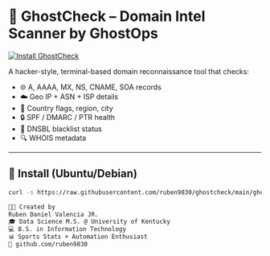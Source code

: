 # 🧠 GhostCheck – Domain Intel Scanner by GhostOps

[![Install GhostCheck](https://img.shields.io/badge/Install-GhostCheck-blue?style=for-the-badge)](https://raw.githubusercontent.com/ruben9830/ghostcheck/main/ghostcheck-install.sh)

A hacker-style, terminal-based domain reconnaissance tool that checks:

- 🌐 A, AAAA, MX, NS, CNAME, SOA records
- ☁️ Geo IP + ASN + ISP details
- 📍 Country flags, region, city
- 🔒 SPF / DMARC / PTR health
- 🚫 DNSBL blacklist status
- 🔍 WHOIS metadata

---

## 🚀 Install (Ubuntu/Debian)

```bash
curl -s https://raw.githubusercontent.com/ruben9830/ghostcheck/main/ghostcheck-install.sh | bash

👨‍💻 Created by
Ruben Daniel Valencia JR.
🎓 Data Science M.S. @ University of Kentucky
💻 B.S. in Information Technology
📊 Sports Stats + Automation Enthusiast
🔗 github.com/ruben9830
